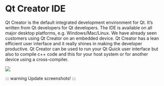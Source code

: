 # Qt Creator IDE

Qt Creator is the default integrated development environment for Qt. It’s written from Qt developers for Qt developers. The IDE is available on all major desktop platforms, e.g. Windows/Mac/Linux. We have already seen customers using Qt Creator on an embedded device. Qt Creator has a lean efficient user interface and it really shines in making the developer productive. Qt Creator can be used to run your Qt Quick user interface but also to compile c++ code and this for your host system or for another device using a cross-compiler.

![](../../ch03-qtcreator/assets//qtcreator-screenshots.png)

::: warning
Update screenshots!
:::

